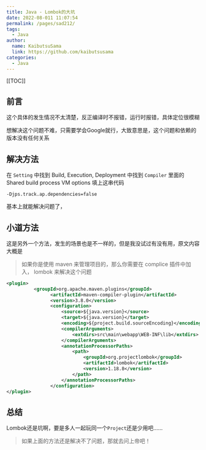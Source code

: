 ```yaml
---
title: Java - Lombok的大坑
date: 2022-08-011 11:07:54
permalink: /pages/sad212/
tags: 
  - Java
author: 
  name: KaibutsuSama
  link: https://github.com/kaibutsusama
categories: 
  - Java
---
```


[[TOC]]

## 前言

这个具体的发生情况不太清楚，反正编译时不报错，运行时报错，具体定位很模糊

想解决这个问题不难，只需要学会Google就行，大致意思是，这个问题和依赖的版本没有任何关系

## 解决方法

在 `Setting` 中找到 Build, Execution, Deployment 中找到 `Compiler` 里面的 Shared build process VM options 填上这串代码

```
-Djps.track.ap.dependencies=false
```

基本上就能解决问题了，

## 小道方法

这是另外一个方法，发生的场景也是不一样的，但是我没试过有没有用，原文内容大概是

> 如果你是使用 maven 来管理项目的，那么你需要在 complice 插件中加入， lombok 来解决这个问题

```xml
<plugin>
          <groupId>org.apache.maven.plugins</groupId>
                <artifactId>maven-compiler-plugin</artifactId>
                <version>3.8.0</version>
                <configuration>
                    <source>${java.version}</source>
                    <target>${java.version}</target>
                    <encoding>${project.build.sourceEncoding}</encoding>
                    <compilerArguments>
                        <extdirs>src\main\webapp\WEB-INF\lib</extdirs>
                    </compilerArguments>
                    <annotationProcessorPaths>
                        <path>
                            <groupId>org.projectlombok</groupId>
                            <artifactId>lombok</artifactId>
                            <version>1.18.8</version>
                        </path>
                    </annotationProcessorPaths>
                </configuration>
</plugin>
```

## 总结

Lombok还是坑啊，要是多人一起玩同一个`Project`还是少用吧......

> 如果上面的方法还是解决不了问题，那就去问上帝吧！